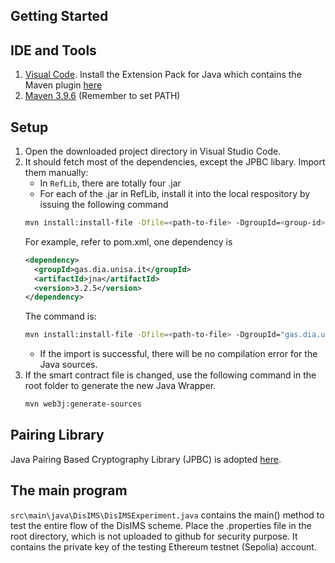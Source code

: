 ## Getting Started

## IDE and Tools
1. [Visual Code](https://code.visualstudio.com/). Install the Extension Pack for Java which contains the Maven plugin [here](https://code.visualstudio.com/docs/java/java-build)
2. [Maven 3.9.6](https://maven.apache.org/download.cgi) (Remember to set PATH)

## Setup
1. Open the downloaded project directory in Visual Studio Code.
2. It should fetch most of the dependencies, except the JPBC libary. Import them manually:
    * In `RefLib`, there are totally four .jar
    * For each of the .jar in RefLib, install it into the local respository by issuing the following command
    ```bash
    mvn install:install-file -Dfile=<path-to-file> -DgroupId=<group-id> -DartifactId=<artifact-id> -Dversion=<version> 
    ```
    For example, refer to pom.xml, one dependency is
    ```xml
    <dependency>
      <groupId>gas.dia.unisa.it</groupId>
      <artifactId>jna</artifactId>
      <version>3.2.5</version>
    </dependency>
    ```
    The command is:
    ```bash
    mvn install:install-file -Dfile=<path-to-file> -DgroupId="gas.dia.unisa.it" -DartifactId="jna" -Dversion="3.2.5"
    ```
    * If the import is successful, there will be no compilation error for the Java sources.
3. If the smart contract file is changed, use the following command in the root folder to generate the new Java Wrapper.
    ```bash
    mvn web3j:generate-sources
    ```

## Pairing Library

Java Pairing Based Cryptography Library (JPBC) is adopted [here](http://gas.dia.unisa.it/projects/jpbc/download.html). 

## The main program

`src\main\java\DisIMS\DisIMSExperiment.java` contains the main() method to test the entire flow of the DisIMS scheme. Place the .properties file in the root directory, which is not uploaded to github for security purpose. It contains the private key of the testing Ethereum testnet (Sepolia) account.

